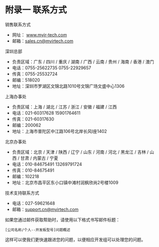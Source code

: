 # 附录一 联系方式

销售联系方式

* 网址： www.myir-tech.com
* 邮箱：sales.cn@myirtech.com

深圳总部

* 负责区域：广东 / 四川 / 重庆 / 湖南 / 广西 / 云南 / 贵州 / 海南 / 香港 / 澳门
* 电话：0755-25622735  0755-22929657
* 传真：0755-25532724
* 邮编：518020
* 地址：深圳市罗湖区文锦北路1010号文锦广场文盛中心1306

上海办事处

* 负责区域：上海 / 湖北 / 江苏 / 浙江 / 安徽 / 福建 / 江西
* 电话：021-60317628  15901764611
* 传真：021-60317630
* 邮编：200062
* 地址：上海市普陀区中江路106号北岸长风I座1402

北京办事处
* 负责区域：北京 / 天津 / 陕西 / 辽宁 / 山东 / 河南 / 河北 / 黑龙江 / 吉林 / 山西 / 甘肃 / 内蒙古 / 宁夏
* 电话：010-84675491  13269791724
* 传真：010-84675491
* 邮编：102218
* 地址：北京市昌平区东小口镇中滩村润枫欣尚2号楼1009

技术支持联系方式

* 电话：027-59621648
* 邮箱：support.cn@myirtech.com

如果您通过邮件获取帮助时，请使用以下格式书写邮件标题：

    [公司名称/个人--开发板型号]问题概述

这样可以使我们更快速跟进您的问题，以便相应开发组可以处理您的问题。
